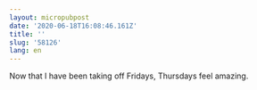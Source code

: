 ```yaml
---
layout: micropubpost
date: '2020-06-18T16:08:46.161Z'
title: ''
slug: '58126'
lang: en
---
```

Now that I have been taking off Fridays, Thursdays feel amazing. 
